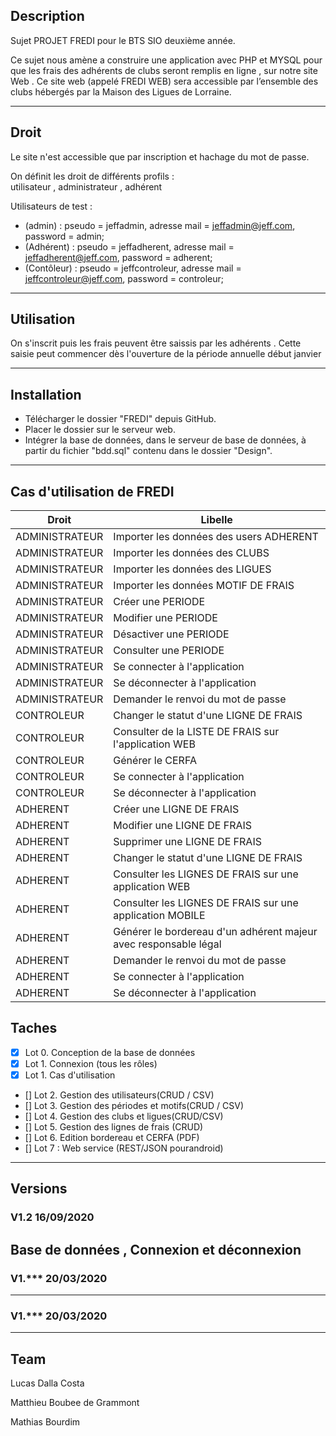 ## Description

Sujet PROJET FREDI pour le BTS SIO deuxième année.

Ce sujet nous amène a construire une application avec PHP et MYSQL pour que les frais des adhérents de clubs seront remplis en ligne , sur notre site Web . Ce site web (appelé FREDI WEB) sera accessible par l’ensemble des clubs hébergés par la Maison des Ligues de Lorraine.

---

## Droit

Le site n'est accessible que par inscription et hachage du mot de passe.

On définit les droit de différents profils :    
utilisateur , administrateur , adhérent

Utilisateurs de test : 
- (admin) : pseudo = jeffadmin, 
             adresse mail = jeffadmin@jeff.com, 
             password = admin;
- (Adhérent) : pseudo = jeffadherent, 
               adresse mail = jeffadherent@jeff.com, 
               password = adherent;
- (Contôleur) : pseudo = jeffcontroleur, 
                adresse mail = jeffcontroleur@jeff.com, 
                password = controleur;
----
## Utilisation 
On s'inscrit puis les frais peuvent être saissis par les adhérents . Cette saisie peut commencer dès l'ouverture de la période annuelle début janvier

---

## Installation 
- Télécharger le dossier "FREDI" depuis GitHub. 
- Placer le dossier sur le serveur web.
- Intégrer la base de données, dans le serveur de base de données, à partir du fichier "bdd.sql" contenu dans le dossier "Design".

---


## Cas d'utilisation de FREDI

| Droit | Libelle|
| ------| ------ | 
| ADMINISTRATEUR | Importer les données des users ADHERENT |
| ADMINISTRATEUR | Importer les données des CLUBS |
| ADMINISTRATEUR | Importer les données des LIGUES |
| ADMINISTRATEUR | Importer les données MOTIF DE FRAIS |
| ADMINISTRATEUR | Créer une PERIODE |
| ADMINISTRATEUR | Modifier une PERIODE |
| ADMINISTRATEUR | Désactiver une PERIODE |
| ADMINISTRATEUR | Consulter une PERIODE |
| ADMINISTRATEUR | Se connecter à l'application |
| ADMINISTRATEUR | Se déconnecter à l'application |
| ADMINISTRATEUR | Demander le renvoi du mot de passe |
| CONTROLEUR | Changer le statut d'une LIGNE DE FRAIS |
| CONTROLEUR | Consulter de la LISTE DE FRAIS sur l'application WEB |
| CONTROLEUR | Générer le CERFA  |
| CONTROLEUR | Se connecter à l'application |
| CONTROLEUR | Se déconnecter à l'application |
| ADHERENT | Créer une LIGNE DE FRAIS |
| ADHERENT | Modifier une LIGNE DE FRAIS |
| ADHERENT | Supprimer une LIGNE DE FRAIS |
| ADHERENT | Changer le statut d'une LIGNE DE FRAIS |
| ADHERENT | Consulter les LIGNES DE FRAIS sur une application WEB|
| ADHERENT | Consulter les LIGNES DE FRAIS sur une application MOBILE |
| ADHERENT | Générer le bordereau d'un adhérent majeur avec responsable légal |
| ADHERENT | Demander le renvoi du mot de passe |
| ADHERENT | Se connecter à l'application |
| ADHERENT | Se déconnecter à l'application |


## Taches 


- [X] Lot 0. Conception de la base de données
- [x] Lot 1. Connexion (tous les rôles) 
- [X] Lot 1. Cas d'utilisation 
- [] Lot 2. Gestion des utilisateurs(CRUD / CSV)  
- [] Lot 3. Gestion des périodes et motifs(CRUD / CSV)  
- [] Lot 4. Gestion des clubs et ligues(CRUD/CSV)  
- [] Lot 5. Gestion des lignes de frais (CRUD)
- [] Lot 6. Edition bordereau et CERFA (PDF)
- [] Lot 7 : Web service (REST/JSON pourandroid)


--- 
## Versions


### V1.2 16/09/2020

Base de données , Connexion et déconnexion 
- 

### V1.*** 20/03/2020



---

### V1.*** 20/03/2020


---
## Team 

Lucas Dalla Costa

Matthieu Boubee de Grammont

Mathias Bourdim 



